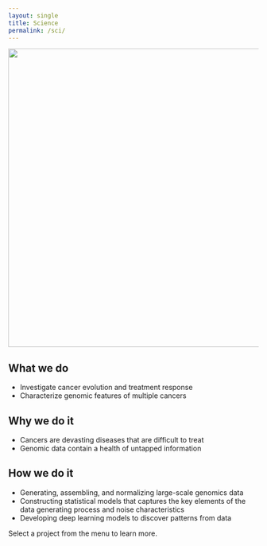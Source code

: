 ```yaml
---
layout: single
title: Science
permalink: /sci/
---
```


<img src="https://cdn.the-scientist.com/assets/articleNo/31530/iImg/4057/f0963d4e-a21e-47df-a34a-d8861af417f8-haeusermann-full.jpg"
  width = 600 />

## What we do

- Investigate cancer evolution and treatment response
- Characterize genomic features of multiple cancers

## Why we do it

- Cancers are devasting diseases that are difficult to treat
- Genomic data contain a health of untapped information

## How we do it

- Generating, assembling, and normalizing large-scale genomics data
- Constructing statistical models that captures the key elements of the
  data generating process and noise characteristics
- Developing deep learning models to discover patterns from data

Select a project from the menu to learn more.

